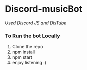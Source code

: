 # Discord-musicBot

*Used Discord JS and DisTube*

### To Run the bot Locally
1. Clone the repo
2. npm install
3. npm start
4. enjoy listening :)
